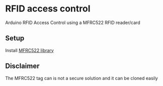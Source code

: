 # RFID access control

Arduino RFID Access Control using a MFRC522 RFID reader/card

## Setup

Install [MFRC522 library](https://github.com/miguelbalboa/rfid)

## Disclaimer

The MFRC522 tag can is not a secure solution and it can be cloned easily
